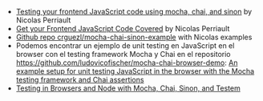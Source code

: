 *   [Testing your frontend JavaScript code using mocha, chai, and sinon](https://nicolas.perriault.net/code/2013/testing-frontend-javascript-code-using-mocha-chai-and-sinon/)
    by Nicolas Perriault
*   [Get your Frontend JavaScript Code Covered](https://nicolas.perriault.net/code/2013/get-your-frontend-javascript-code-covered/) by Nicolas Perriault
*   [Github repo crguezl/mocha-chai-sinon-example](https://github.com/crguezl/mocha-chai-sinon-example) with Nicolas examples
*   Podemos encontrar un ejemplo de unit testing en JavaScript en el browser con el testing framework Mocha y Chai en el repositorio <https://github.com/ludovicofischer/mocha-chai-browser-demo>: [An example setup for unit testing JavaScript in the browser with the Mocha testing framework and Chai assertions](https://github.com/ludovicofischer/mocha-chai-browser-demo)
*   [Testing in Browsers and Node with Mocha, Chai, Sinon, and Testem](http://www.kenpowers.net/blog/testing-in-browsers-and-node/)

